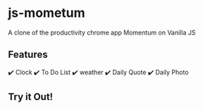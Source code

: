 # js-mometum

A clone of the productivity chrome app Momentum on Vanilla JS

## Features
✔️ Clock
✔️ To Do List
✔️ weather
✔️ Daily Quote
✔️ Daily Photo 

## Try it Out! 

